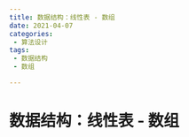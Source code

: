 ```yaml
---
title: 数据结构：线性表 - 数组
date: 2021-04-07
categories:
 - 算法设计
tags:
 - 数据结构
 - 数组

---
```


# 数据结构：线性表 - 数组

